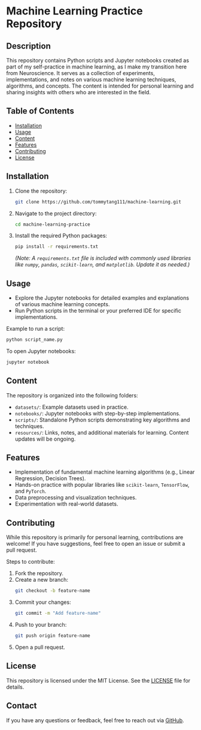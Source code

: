 # Machine Learning Practice Repository

## Description
This repository contains Python scripts and Jupyter notebooks created as part of my self-practice in machine learning, as I make my transition here from Neuroscience. It serves as a collection of experiments, implementations, and notes on various machine learning techniques, algorithms, and concepts. The content is intended for personal learning and sharing insights with others who are interested in the field.

## Table of Contents
- [Installation](#installation)
- [Usage](#usage)
- [Content](#content)
- [Features](#features)
- [Contributing](#contributing)
- [License](#license)

## Installation
1. Clone the repository:
   ```bash
   git clone https://github.com/tommytang111/machine-learning.git
   ```
2. Navigate to the project directory:
   ```bash
   cd machine-learning-practice
   ```
3. Install the required Python packages:
   ```bash
   pip install -r requirements.txt
   ```
   *(Note: A `requirements.txt` file is included with commonly used libraries like `numpy`, `pandas`, `scikit-learn`, and `matplotlib`. Update it as needed.)*

## Usage
- Explore the Jupyter notebooks for detailed examples and explanations of various machine learning concepts.
- Run Python scripts in the terminal or your preferred IDE for specific implementations.

Example to run a script:
```bash
python script_name.py
```

To open Jupyter notebooks:
```bash
jupyter notebook
```

## Content
The repository is organized into the following folders:
- `datasets/`: Example datasets used in practice.
- `notebooks/`: Jupyter notebooks with step-by-step implementations.
- `scripts/`: Standalone Python scripts demonstrating key algorithms and techniques.
- `resources/`: Links, notes, and additional materials for learning.
Content updates will be ongoing.

## Features
- Implementation of fundamental machine learning algorithms (e.g., Linear Regression, Decision Trees).
- Hands-on practice with popular libraries like `scikit-learn`, `TensorFlow`, and `PyTorch`.
- Data preprocessing and visualization techniques.
- Experimentation with real-world datasets.

## Contributing
While this repository is primarily for personal learning, contributions are welcome! If you have suggestions, feel free to open an issue or submit a pull request.

Steps to contribute:
1. Fork the repository.
2. Create a new branch:
   ```bash
   git checkout -b feature-name
   ```
3. Commit your changes:
   ```bash
   git commit -m "Add feature-name"
   ```
4. Push to your branch:
   ```bash
   git push origin feature-name
   ```
5. Open a pull request.

## License
This repository is licensed under the MIT License. See the [LICENSE](LICENSE) file for details.

## Contact
If you have any questions or feedback, feel free to reach out via [GitHub](https://github.com/username).


